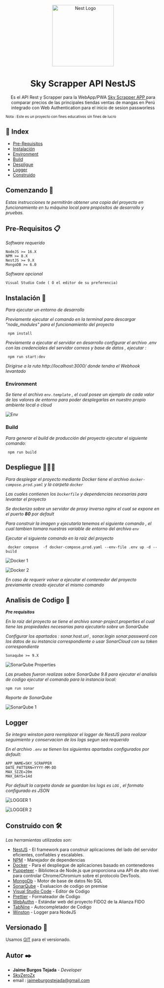 <p align="center">
  <a href="http://nestjs.com/" target="blank"><img src="https://nestjs.com/img/logo-small.svg" width="200" alt="Nest Logo" /></a>
</p>
  <h1 align="center">Sky Scrapper API NestJS</h1>
  <p align="center">Es el API Rest y Scrapper para la WebApp/PWA
   <a href="https://github.com/SkyZeroZx/Sky-Scrapper-App" target="blank"> Sky Scrapper APP </a> para comparar precios de las principales tiendas ventas de mangas en Perú integrado con Web Authentication para el inicio de sesion passworless
  </p>

<small>
  Nota : Este es un proyecto con fines educativos sin fines de lucro
</small>

## :ledger: Index

- [Pre-Requisitos](#pre-requisitos-)
- [Instalación](#instalación-)
- [Environment](#Environment)
- [Build](#build)
- [Despligue](#despliegue-)
- [Logger](#logger)
- [Construido](#Construido-con-%EF%B8%8F)

## Comenzando 🚀

_Estas instrucciones te permitirán obtener una copia del proyecto en funcionamiento en tu máquina local para propósitos de desarrollo y pruebas._

## Pre-Requisitos 📋

_Software requerido_

```
NodeJS >= 16.X
NPM >= 8.X
NestJS >= 9.X
MongoDB >= 6.0
```

_Software opcional_

```
Visual Studio Code ( O el editor de su preferencia)
```

## Instalación 🔧

_Para ejecutar un entorno de desarrollo_

_Previamente ejecutar el comando en la terminal para descargar "node_modules" para el funcionamiento del proyecto_

```
 npm install
```

_Previamente a ejecutar el servidor en desarrollo configurar el archivo .env con las credenciales del servidor correos y base de datos , ejecutar :_

```
 npm run start:dev
```

_Dirigirse a la ruta http://localhost:3000/ donde tendra el Webhook levantado_

### Environment

_Se tiene el archivo `env.template` , el cual posee un ejemplo de cada valor de las valores de entorno para poder desplegarlas en nuestro propio ambiente local o cloud_

![Env](/docs/env/env.png)

### Build

_Para generar el build de producción del proyecto ejecutar el siguiente comando:_

```
 npm run build
```

## Despliegue 👨🏻‍💻

_Para desplegar el proyecto mediante Docker tiene el archivo `docker-compose.prod.yaml` y la carpeta `docker`_

_Las cuales contienen los `Dockerfile` y dependencias necesarias para levantar el proyecto_

_Se dockerizo sobre un servidor de proxy inverso nginx el cual se expone en el puerto **80** por default_

_Para construir la imagen y ejecutarla tenemos el siguiente comando , el cual tambien tomara nuestras variable de entorno del archivo `env`_

_Ejecutar el siguiente comando en la raiz del proyecto_

```
 docker compose  -f docker-compose.prod.yaml --env-file .env up -d --build
```

![Docker 1](/docs/docker/docker-1.png)

![Docker 2](/docs/docker/docker-2.png)

_En caso de requerir volver a ejecutar el contenedor del proyecto previamente creado ejecutar el mismo comando_

## Analisis de Codigo 🔩

_**Pre requisitos**_

_En la raiz del proyecto se tiene el archivo *sonar-project.properties* el cual tiene las propiedades necesarias para ejecutarlo sobre un SonarQube_

_Configurar los apartados : *sonar.host.url* , *sonar.login* *sonar.password* con los datos de su instancia correspondiente o usar SonarCloud con su token correspondiente_

```
Sonaqube >= 9.X
```

![SonarQube Properties](/docs/sonar/sonar-properties.png)

_Las pruebas fueron realizas sobre *SonarQube 9.8* para ejecutar el analisis de codigo ejecutar el comando para la instancia local:_

```
npm run sonar
```

_Reporte de SonarQube_

![SonarQube 1](/docs/sonar/sonar-qube-1.jpg)

## Logger

_Se integro winston para reemplazar el logger de NestJS para realizar seguimiento y conservacion de los logs segun sea requerido_

_En el archivo `.env` se tienen los siguientes apartados configurados por default:_

```
APP_NAME=SKY_SCRAPPER
DATE_PATTERN=YYYY-MM-DD
MAX_SIZE=20m
MAX_DAYS=14d
```

_Por default la carpeta donde se guardan los logs es `LOG` , el formato configurado es JSON_

![LOGGER 1](/docs/logger/logger-1.png)

![LOGGER 2](/docs/logger/logger-2.png)

## Construido con 🛠️

_Las herramientas utilizadas son:_

- [NestJS](https://nestjs.com/) - El framework para construir aplicaciones del lado del servidor eficientes, confiables y escalables.
- [NPM](https://www.npmjs.com/) - Manejador de dependencias
- [Docker](https://www.docker.com/) - Para el despliegue de aplicaciones basado en contenedores
- [Puppeteer](https://pptr.dev/) - Biblioteca de Node.js que proporciona una API de alto nivel para controlar Chrome/Chromium sobre el protocolo DevTools.
- [MongoDb](https://www.mongodb.com/) - Motor de base de datos No SQL
- [SonarQube](https://www.sonarqube.org/) - Evaluacion de codigo on premise
- [Visual Studio Code](https://code.visualstudio.com/) - Editor de Codigo
- [Prettier](https://prettier.io/) - Formateador de Codigo
- [WebAuthn](https://webauthn.guide/) - Estándar web del proyecto FIDO2 de la Alianza FIDO
- [TabNine](https://www.tabnine.com/) - Autocompletador de Codigo
- [Winston](https://github.com/winstonjs/winston) - Logger para NodeJS
## Versionado 📌

Usamos [GIT](https://git-scm.com/) para el versionado.

## Autor ✒️

- **Jaime Burgos Tejada** - _Developer_
- [SkyZeroZx](https://github.com/SkyZeroZx)
- email : jaimeburgostejada@gmail.com

